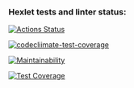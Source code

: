 ### Hexlet tests and linter status:
[![Actions Status](https://github.com/IvanSH-Jr/frontend-project-46/actions/workflows/hexlet-check.yml/badge.svg)](https://github.com/IvanSH-Jr/frontend-project-46/actions)

[![codecliimate-test-coverage](https://github.com/IvanSH-Jr/frontend-project-46/actions/workflows/codecliimate-test-coverage.yml/badge.svg)](https://github.com/IvanSH-Jr/frontend-project-46/actions/workflows/codecliimate-test-coverage.yml)

[![Maintainability](https://api.codeclimate.com/v1/badges/384ebc9fa438b71cca36/maintainability)](https://codeclimate.com/github/IvanSH-Jr/frontend-project-46/maintainability)

[![Test Coverage](https://api.codeclimate.com/v1/badges/384ebc9fa438b71cca36/test_coverage)](https://codeclimate.com/github/IvanSH-Jr/frontend-project-46/test_coverage)